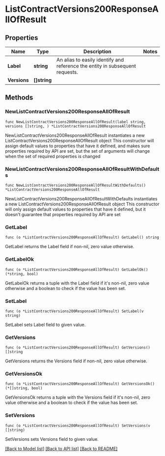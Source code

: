 # ListContractVersions200ResponseAllOfResult

## Properties

Name | Type | Description | Notes
------------ | ------------- | ------------- | -------------
**Label** | **string** | An alias to easily identify and reference the entity in subsequent requests. | 
**Versions** | **[]string** |  | 

## Methods

### NewListContractVersions200ResponseAllOfResult

`func NewListContractVersions200ResponseAllOfResult(label string, versions []string, ) *ListContractVersions200ResponseAllOfResult`

NewListContractVersions200ResponseAllOfResult instantiates a new ListContractVersions200ResponseAllOfResult object
This constructor will assign default values to properties that have it defined,
and makes sure properties required by API are set, but the set of arguments
will change when the set of required properties is changed

### NewListContractVersions200ResponseAllOfResultWithDefaults

`func NewListContractVersions200ResponseAllOfResultWithDefaults() *ListContractVersions200ResponseAllOfResult`

NewListContractVersions200ResponseAllOfResultWithDefaults instantiates a new ListContractVersions200ResponseAllOfResult object
This constructor will only assign default values to properties that have it defined,
but it doesn't guarantee that properties required by API are set

### GetLabel

`func (o *ListContractVersions200ResponseAllOfResult) GetLabel() string`

GetLabel returns the Label field if non-nil, zero value otherwise.

### GetLabelOk

`func (o *ListContractVersions200ResponseAllOfResult) GetLabelOk() (*string, bool)`

GetLabelOk returns a tuple with the Label field if it's non-nil, zero value otherwise
and a boolean to check if the value has been set.

### SetLabel

`func (o *ListContractVersions200ResponseAllOfResult) SetLabel(v string)`

SetLabel sets Label field to given value.


### GetVersions

`func (o *ListContractVersions200ResponseAllOfResult) GetVersions() []string`

GetVersions returns the Versions field if non-nil, zero value otherwise.

### GetVersionsOk

`func (o *ListContractVersions200ResponseAllOfResult) GetVersionsOk() (*[]string, bool)`

GetVersionsOk returns a tuple with the Versions field if it's non-nil, zero value otherwise
and a boolean to check if the value has been set.

### SetVersions

`func (o *ListContractVersions200ResponseAllOfResult) SetVersions(v []string)`

SetVersions sets Versions field to given value.



[[Back to Model list]](../README.md#documentation-for-models) [[Back to API list]](../README.md#documentation-for-api-endpoints) [[Back to README]](../README.md)


